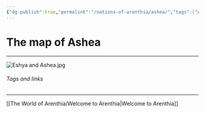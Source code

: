```yaml
---
{"dg-publish":true,"permalink":"/nations-of-arenthia/ashea/","tags":["Arenthia","Ashea"]}
---
```


# The map of Ashea
---

![Eshya and Ashea.jpg](/img/user/Images/Eshya%20and%20Ashea.jpg)
###### Tags and links
---
[[The World of Arenthia/Welcome to Arenthia\|Welcome to Arenthia]]